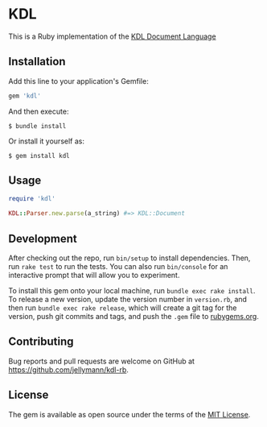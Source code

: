 # KDL

This is a Ruby implementation of the [KDL Document Language](https://kdl.dev)

## Installation

Add this line to your application's Gemfile:

```ruby
gem 'kdl'
```

And then execute:

    $ bundle install

Or install it yourself as:

    $ gem install kdl

## Usage

```ruby
require 'kdl'

KDL::Parser.new.parse(a_string) #=> KDL::Document
```

## Development

After checking out the repo, run `bin/setup` to install dependencies. Then, run `rake test` to run the tests. You can also run `bin/console` for an interactive prompt that will allow you to experiment.

To install this gem onto your local machine, run `bundle exec rake install`. To release a new version, update the version number in `version.rb`, and then run `bundle exec rake release`, which will create a git tag for the version, push git commits and tags, and push the `.gem` file to [rubygems.org](https://rubygems.org).

## Contributing

Bug reports and pull requests are welcome on GitHub at https://github.com/jellymann/kdl-rb.


## License

The gem is available as open source under the terms of the [MIT License](https://opensource.org/licenses/MIT).
